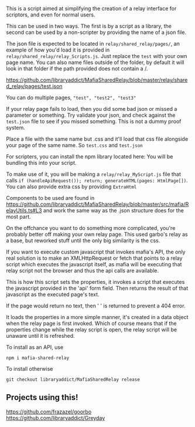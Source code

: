 This is a script aimed at simplifying the creation of a relay interface for scriptors, and even for normal users.

This can be used in two ways. The first is by a script as a library, the second can be used by a non-scripter by providing the name of a json file.

The json file is expected to be located in `relay/shared_relay/pages/`, an example of how you'd load it is provided in `relay/shared_relay/relay_Scripts.js`. Just replace the `test` with your own page name. You can also name files outside of the folder, by default it will look in that folder if the path provided does not contain a /.

https://github.com/libraryaddict/MafiaSharedRelay/blob/master/relay/shared_relay/pages/test.json

You can do multiple pages, `"test", "test2", "test3"`

If your relay page fails to load, then you did some bad json or missed a parameter or something. Try validate your json, and check against the `test.json` file to see if you missed something. This is not a dummy proof system.

Place a file with the same name but .css and it'll load that css file alongside your page of the same name. So `test.css` and `test.json`

For scripters, you can install the npm library located here:
You will be bundling this into your script.

To make use of it, you will be making a `relay/relay_MyScript.js` file that calls `if (handleApiRequest()); return; generateHTML(pages: HtmlPage[])`. You can also provide extra css by providing `ExtraHtml`

Components to be used are found in https://github.com/libraryaddict/MafiaSharedRelay/blob/master/src/mafia/RelayUtils.ts#L3 and work the same way as the .json structure does for the most part.

On the offchance you want to do something more complicated, you're probably better off making your own relay page. This used garbo's relay as a base, but reworked stuff until the only big similarity is the css.

If you want to execute custom javascript that invokes mafia's API, the only real solution is to make an XMLHttpRequest or fetch that points to a relay script which executes the javascript itself, as mafia will be executing that relay script not the browser and thus the api calls are available.

This is how this script sets the properties, it invokes a script that executes the javascript provided in the 'api' form field. Then returns the result of that javascript as the executed page's text.

If the page would return no text, then ' ' is returned to prevent a 404 error.

It loads the properties in a more simple manner, it's created in a data object when the relay page is first invoked. Which of course means that if the properties change while the relay script is open, the relay script will be unaware until it is refreshed.

To install as an API, use

`npm i mafia-shared-relay`

To install otherwise

`git checkout libraryaddict/MafiaSharedRelay release`

## Projects using this!

https://github.com/frazazel/goorbo
https://github.com/libraryaddict/Greyday
